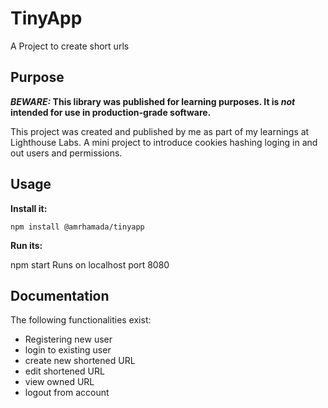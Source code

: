# TinyApp

A Project to create short urls 

## Purpose

**_BEWARE:_ This library was published for learning purposes. It is _not_ intended for use in production-grade software.**

This project was created and published by me as part of my learnings at Lighthouse Labs. 
A mini project to introduce cookies hashing loging in and out users and permissions.

## Usage

**Install it:**

`npm install @amrhamada/tinyapp`

**Run its:**

npm start
  Runs on localhost port 8080


## Documentation

The following functionalities exist:

* Registering new user
* login to existing user
* create new shortened URL
* edit shortened URL
* view owned URL
* logout from account
